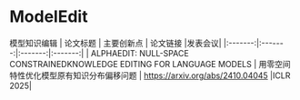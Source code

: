# ModelEdit
模型知识编辑
| 论文标题 | 主要创新点 | 论文链接 |发表会议|
|:-------:|:-------:|:-------:|:-------:|
| ALPHAEDIT: NULL-SPACE CONSTRAINEDKNOWLEDGE EDITING FOR LANGUAGE MODELS  | 用零空间特性优化模型原有知识分布偏移问题   | https://arxiv.org/abs/2410.04045  |ICLR 2025|
